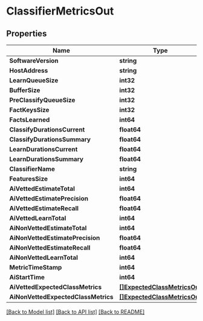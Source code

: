 # ClassifierMetricsOut

## Properties
Name | Type | Description | Notes
------------ | ------------- | ------------- | -------------
**SoftwareVersion** | **string** |  | [optional] 
**HostAddress** | **string** |  | [optional] 
**LearnQueueSize** | **int32** |  | [optional] 
**BufferSize** | **int32** |  | [optional] 
**PreClassifyQueueSize** | **int32** |  | [optional] 
**FactKeysSize** | **int32** |  | [optional] 
**FactsLearned** | **int64** |  | [optional] 
**ClassifyDurationsCurrent** | **float64** |  | [optional] 
**ClassifyDurationsSummary** | **float64** |  | [optional] 
**LearnDurationsCurrent** | **float64** |  | [optional] 
**LearnDurationsSummary** | **float64** |  | [optional] 
**ClassifierName** | **string** |  | [optional] 
**FeaturesSize** | **int64** |  | [optional] 
**AiVettedEstimateTotal** | **int64** |  | [optional] 
**AiVettedEstimatePrecision** | **float64** |  | [optional] 
**AiVettedEstimateRecall** | **float64** |  | [optional] 
**AiVettedLearnTotal** | **int64** |  | [optional] 
**AiNonVettedEstimateTotal** | **int64** |  | [optional] 
**AiNonVettedEstimatePrecision** | **float64** |  | [optional] 
**AiNonVettedEstimateRecall** | **float64** |  | [optional] 
**AiNonVettedLearnTotal** | **int64** |  | [optional] 
**MetricTimeStamp** | **int64** |  | [optional] 
**AiStartTime** | **int64** |  | [optional] 
**AiVettedExpectedClassMetrics** | [**[]ExpectedClassMetricsOut**](ExpectedClassMetricsOut.md) |  | [optional] 
**AiNonVettedExpectedClassMetrics** | [**[]ExpectedClassMetricsOut**](ExpectedClassMetricsOut.md) |  | [optional] 

[[Back to Model list]](../README.md#documentation-for-models) [[Back to API list]](../README.md#documentation-for-api-endpoints) [[Back to README]](../README.md)



